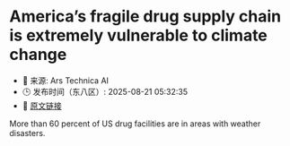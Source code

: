 # America’s fragile drug supply chain is extremely vulnerable to climate change
- 📅 来源: Ars Technica AI
- 🕒 发布时间（东八区）: 2025-08-21 05:32:35
- 🔗 [原文链接](https://arstechnica.com/health/2025/08/most-us-drug-facilities-are-in-areas-hit-by-natural-disasters-risking-shortages/)

More than 60 percent of US drug facilities are in areas with weather disasters.